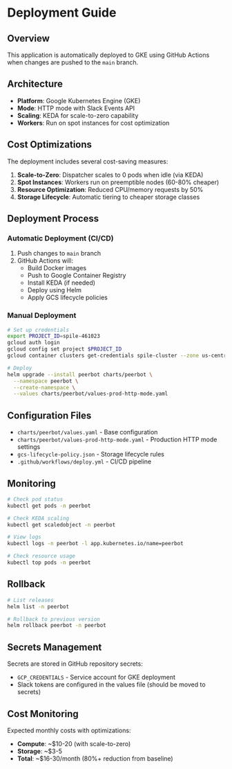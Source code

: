 # Deployment Guide

## Overview

This application is automatically deployed to GKE using GitHub Actions when changes are pushed to the `main` branch.

## Architecture

- **Platform**: Google Kubernetes Engine (GKE) 
- **Mode**: HTTP mode with Slack Events API
- **Scaling**: KEDA for scale-to-zero capability
- **Workers**: Run on spot instances for cost optimization

## Cost Optimizations

The deployment includes several cost-saving measures:

1. **Scale-to-Zero**: Dispatcher scales to 0 pods when idle (via KEDA)
2. **Spot Instances**: Workers run on preemptible nodes (60-80% cheaper)
3. **Resource Optimization**: Reduced CPU/memory requests by 50%
4. **Storage Lifecycle**: Automatic tiering to cheaper storage classes

## Deployment Process

### Automatic Deployment (CI/CD)

1. Push changes to `main` branch
2. GitHub Actions will:
   - Build Docker images
   - Push to Google Container Registry
   - Install KEDA (if needed)
   - Deploy using Helm
   - Apply GCS lifecycle policies

### Manual Deployment

```bash
# Set up credentials
export PROJECT_ID=spile-461023
gcloud auth login
gcloud config set project $PROJECT_ID
gcloud container clusters get-credentials spile-cluster --zone us-central1

# Deploy
helm upgrade --install peerbot charts/peerbot \
  --namespace peerbot \
  --create-namespace \
  --values charts/peerbot/values-prod-http-mode.yaml
```

## Configuration Files

- `charts/peerbot/values.yaml` - Base configuration
- `charts/peerbot/values-prod-http-mode.yaml` - Production HTTP mode settings
- `gcs-lifecycle-policy.json` - Storage lifecycle rules
- `.github/workflows/deploy.yml` - CI/CD pipeline

## Monitoring

```bash
# Check pod status
kubectl get pods -n peerbot

# Check KEDA scaling
kubectl get scaledobject -n peerbot

# View logs
kubectl logs -n peerbot -l app.kubernetes.io/name=peerbot

# Check resource usage
kubectl top pods -n peerbot
```

## Rollback

```bash
# List releases
helm list -n peerbot

# Rollback to previous version
helm rollback peerbot -n peerbot
```

## Secrets Management

Secrets are stored in GitHub repository secrets:
- `GCP_CREDENTIALS` - Service account for GKE deployment
- Slack tokens are configured in the values file (should be moved to secrets)

## Cost Monitoring

Expected monthly costs with optimizations:
- **Compute**: ~$10-20 (with scale-to-zero)
- **Storage**: ~$3-5
- **Total**: ~$16-30/month (80%+ reduction from baseline)